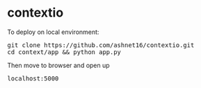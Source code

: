 # contextio
To deploy on local environment:

<pre>
git clone https://github.com/ashnet16/contextio.git
cd context/app && python app.py
</pre>

Then move to browser and open up 

<pre>
localhost:5000
</pre>
